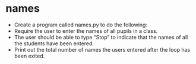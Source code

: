 # names

- Create a program called names.py to do the following:
- Require the user to enter the names of all pupils in a class.
- The user should be able to type “Stop” to indicate that the names of all the students have been entered.
- Print out the total number of names the users entered after the loop has been exited.
